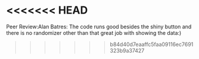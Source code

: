 <<<<<<< HEAD
=======
Peer Review:Alan Batres: The code runs good besides the shiny button and there is no randomizer other than that great job with showing the data:)
>>>>>>> b84d40d7eaaffc5faa09116ec7691323b9a37427
